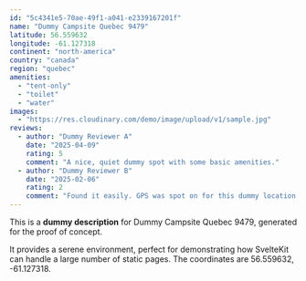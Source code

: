 ```yaml
---
id: "5c4341e5-70ae-49f1-a041-e2339167201f"
name: "Dummy Campsite Quebec 9479"
latitude: 56.559632
longitude: -61.127318
continent: "north-america"
country: "canada"
region: "quebec"
amenities:
  - "tent-only"
  - "toilet"
  - "water"
images:
  - "https://res.cloudinary.com/demo/image/upload/v1/sample.jpg"
reviews:
  - author: "Dummy Reviewer A"
    date: "2025-04-09"
    rating: 5
    comment: "A nice, quiet dummy spot with some basic amenities."
  - author: "Dummy Reviewer B"
    date: "2025-02-06"
    rating: 2
    comment: "Found it easily. GPS was spot on for this dummy location."
---
```


This is a **dummy description** for Dummy Campsite Quebec 9479, generated for the proof of concept.

It provides a serene environment, perfect for demonstrating how SvelteKit can handle a large number of static pages. The coordinates are 56.559632, -61.127318.
